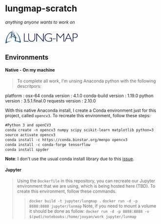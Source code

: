 # lungmap-scratch
*anything anyone wants to work on*

![mail](images/lungmap.png)


## Environments

#### Native - On my machine
>To complete all work, I'm unsing Anaconda python with the following descritpors:

platform : osx-64
conda version : 4.1.0
conda-build version : 1.19.0
python version : 3.5.1.final.0
requests version : 2.10.0

With this native Anaconda install, I create a Conda environment just for this project,
called `opencv3`. To recreate this environment, follow these steps:

```
#Python 3 and openCV3
conda create -n opencv3 numpy scipy scikit-learn matplotlib python=3
source activate opencv3
conda install -c https://conda.binstar.org/menpo opencv3
conda install -c conda-forge tensorflow
conda install spyder

```
**Note**: I don't use the usual conda install library due to this [issue](https://github.com/conda/conda/issues/2448).

#### Jupyter
>Using the `Dockerfile` in this repository, you can recreate our Jupyter environment that we are using, which is being hosted here (TBD). To create this environment, follow these commands.
>>`docker build -t jupyter/lungmap .`
>>`docker run -d -p 8888:8888 jupyter/lunmap`
> Note, if you need to mount a volume it should be done as follow:
>>`docker run -d -p 8888:8888 -v $(pwd)/notebooks:/home/jovyan/work jupyter/lunmap`
